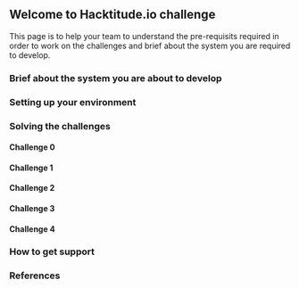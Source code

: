 ## Welcome to Hacktitude.io challenge

This page is to help your team to understand the pre-requisits required in order to work on the challenges and brief about the system you are required to develop.

### Brief about the system you are about to develop

### Setting up your environment

### Solving the challenges

#### Challenge 0

#### Challenge 1

#### Challenge 2

#### Challenge 3

#### Challenge 4

### How to get support

### References






